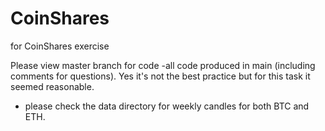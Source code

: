 # CoinShares
for CoinShares exercise 

Please view master branch for code 
-all code produced in main (including comments for questions). Yes it's not the best practice but for this task it seemed reasonable.
- please check the data directory for weekly candles for both BTC and ETH.
